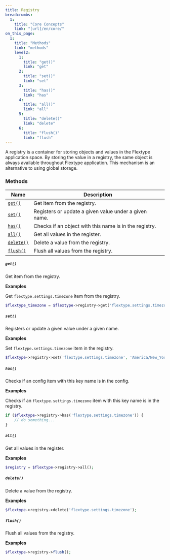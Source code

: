 ```yaml
---
title: Registry
breadcrumbs:
  1:
    title: "Core Concepts"
    link: "[url]/en/core/"
on_this_page:
  1:
    title: "Methods"
    link: "methods"
    level2:
      1:
        title: "get()"
        link: "get"
      2:
        title: "set()"
        link: "set"
      3:
        title: "has()"
        link: "has"
      4:
        title: "all()"
        link: "all"
      5:
        title: "delete()"
        link: "delete"
      6:
        title: "flush()"
        link: "flush"
---
```


A registry is a container for storing objects and values in the Flextype application space. By storing the value in a registry, the same object is always available throughout Flextype application. This mechanism is an alternative to using global storage.

### <a name="methods"></a> Methods

<div class="table">
    <table>
        <thead>
            <tr>
                <th>Name</th>
                <th>Description</th>
            </tr>
        </thead>
        <tbody>
            <tr>
                <td><a href="#get"><code>get()</code></a></a></td>
                <td>Get item from the registry.</td>
            </tr>
            <tr>
                <td><a href="#set"><code>set()</code></a></td>
                <td>Registers or update a given value under a given name.</td>
            </tr>
            <tr>
                <td><a href="#has"><code>has()</code></a></td>
                <td>Checks if an object with this name is in the registry.</td>
            </tr>
            <tr>
                <td><a href="#all"><code>all()</code></a></td>
                <td>Get all values in the register.</td>
            </tr>
            <tr>
                <td><a href="#delete"><code>delete()</code></a></td>
                <td>Delete a value from the registry.</td>
            </tr>
            <tr>
                <td><a href="#flush"><code>flush()</code></a></td>
                <td>Flush all values from the registry.</td>
            </tr>
        </tbody>
    </table>
</div>

##### <a name="get"></a> `get()`

Get item from the registry.

**Examples**

Get `flextype.settings.timezone` item from the registry.

```php
$flextype_timezone = $flextype->registry->get('flextype.settings.timezone');
```

##### <a name="set"></a> `set()`

Registers or update a given value under a given name.

**Examples**

Set `flextype.settings.timezone` item in the registry.

```php
$flextype->registry->set('flextype.settings.timezone', 'America/New_York');
```

##### <a name="has"></a> `has()`

Checks if an config item with this key name is in the config.

**Examples**

Checks if an `flextype.settings.timezone` item with this key name is in the registry.

```php
if ($flextype->registry->has('flextype.settings.timezone')) {
    // do something...
}
```

##### <a name="all"></a> `all()`

Get all values in the register.

**Examples**

```php
$registry = $flextype->registry->all();
```

##### <a name="delete"></a> `delete()`

Delete a value from the registry.

**Examples**

```php
$flextype->registry->delete('flextype.settings.timezone');
```

##### <a name="flush"></a> `flush()`

Flush all values from the registry.

**Examples**

```php
$flextype->registry->flush();
```
